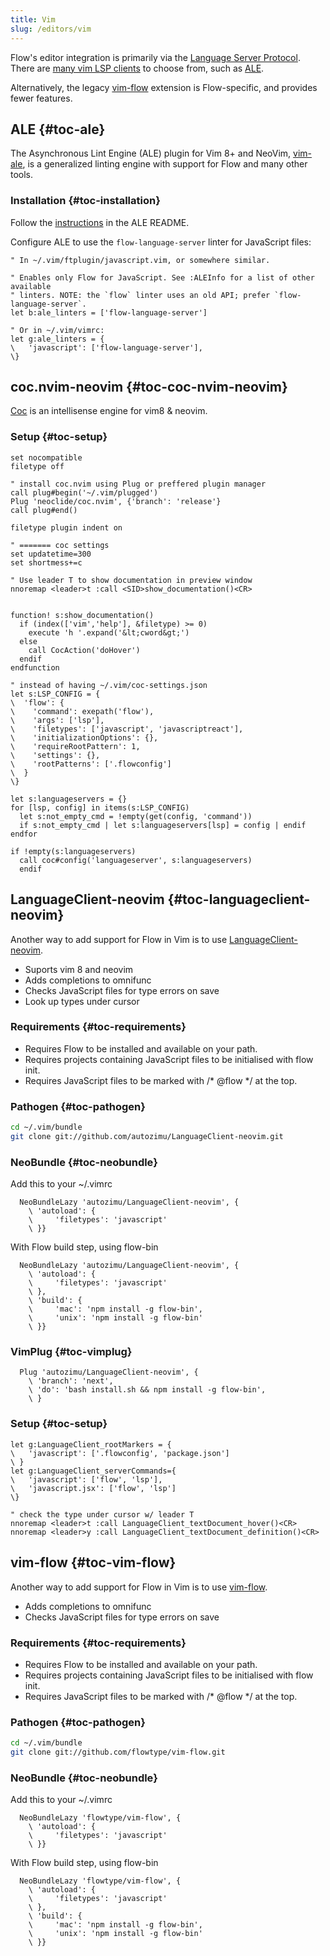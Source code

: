 ```yaml
---
title: Vim
slug: /editors/vim
---
```


Flow's editor integration is primarily via the [Language Server Protocol](https://microsoft.github.io/language-server-protocol/). There are [many vim LSP clients](https://microsoft.github.io/language-server-protocol/implementors/tools/) to choose from, such as [ALE](#toc-ale).

Alternatively, the legacy [vim-flow](#toc-vim-flow) extension is Flow-specific, and provides fewer features.

## ALE {#toc-ale}

The Asynchronous Lint Engine (ALE) plugin for Vim 8+ and NeoVim, [vim-ale](https://github.com/w0rp/ale), is a generalized linting engine with support for Flow and many other tools.

### Installation {#toc-installation}

Follow the [instructions](https://github.com/w0rp/ale#3-installation) in the ALE README.

Configure ALE to use the `flow-language-server` linter for JavaScript files:

```vim
" In ~/.vim/ftplugin/javascript.vim, or somewhere similar.

" Enables only Flow for JavaScript. See :ALEInfo for a list of other available
" linters. NOTE: the `flow` linter uses an old API; prefer `flow-language-server`.
let b:ale_linters = ['flow-language-server']

" Or in ~/.vim/vimrc:
let g:ale_linters = {
\   'javascript': ['flow-language-server'],
\}
```

## coc.nvim-neovim {#toc-coc-nvim-neovim}

[Coc](https://github.com/neoclide/coc.nvim) is an intellisense engine for vim8 & neovim.

### Setup {#toc-setup}

```vim
set nocompatible
filetype off

" install coc.nvim using Plug or preffered plugin manager
call plug#begin('~/.vim/plugged')
Plug 'neoclide/coc.nvim', {'branch': 'release'}
call plug#end()

filetype plugin indent on

" ======= coc settings
set updatetime=300
set shortmess+=c

" Use leader T to show documentation in preview window
nnoremap <leader>t :call <SID>show_documentation()<CR>


function! s:show_documentation()
  if (index(['vim','help'], &filetype) >= 0)
    execute 'h '.expand('&lt;cword&gt;')
  else
    call CocAction('doHover')
  endif
endfunction

" instead of having ~/.vim/coc-settings.json
let s:LSP_CONFIG = {
\  'flow': {
\    'command': exepath('flow'),
\    'args': ['lsp'],
\    'filetypes': ['javascript', 'javascriptreact'],
\    'initializationOptions': {},
\    'requireRootPattern': 1,
\    'settings': {},
\    'rootPatterns': ['.flowconfig']
\  }
\}

let s:languageservers = {}
for [lsp, config] in items(s:LSP_CONFIG)
  let s:not_empty_cmd = !empty(get(config, 'command'))
  if s:not_empty_cmd | let s:languageservers[lsp] = config | endif
endfor

if !empty(s:languageservers)
  call coc#config('languageserver', s:languageservers)
  endif
```

## LanguageClient-neovim {#toc-languageclient-neovim}

Another way to add support for Flow in Vim is to use [LanguageClient-neovim](https://github.com/autozimu/LanguageClient-neovim).

* Suports vim 8 and neovim
* Adds completions to omnifunc
* Checks JavaScript files for type errors on save
* Look up types under cursor

### Requirements {#toc-requirements}

* Requires Flow to be installed and available on your path.
* Requires projects containing JavaScript files to be initialised with flow init.
* Requires JavaScript files to be marked with /* @flow */ at the top.

### Pathogen {#toc-pathogen}

```sh
cd ~/.vim/bundle
git clone git://github.com/autozimu/LanguageClient-neovim.git
```

### NeoBundle {#toc-neobundle}

Add this to your ~/.vimrc

```vim
  NeoBundleLazy 'autozimu/LanguageClient-neovim', {
    \ 'autoload': {
    \     'filetypes': 'javascript'
    \ }}
```

With Flow build step, using flow-bin

```vim
  NeoBundleLazy 'autozimu/LanguageClient-neovim', {
    \ 'autoload': {
    \     'filetypes': 'javascript'
    \ },
    \ 'build': {
    \     'mac': 'npm install -g flow-bin',
    \     'unix': 'npm install -g flow-bin'
    \ }}
```

### VimPlug {#toc-vimplug}

```vim
  Plug 'autozimu/LanguageClient-neovim', {
    \ 'branch': 'next',
    \ 'do': 'bash install.sh && npm install -g flow-bin',
    \ }
```

### Setup {#toc-setup}
```vim
let g:LanguageClient_rootMarkers = {
\   'javascript': ['.flowconfig', 'package.json']
\ }
let g:LanguageClient_serverCommands={
\   'javascript': ['flow', 'lsp'],
\   'javascript.jsx': ['flow', 'lsp']
\}

" check the type under cursor w/ leader T
nnoremap <leader>t :call LanguageClient_textDocument_hover()<CR>
nnoremap <leader>y :call LanguageClient_textDocument_definition()<CR>
```

## vim-flow {#toc-vim-flow}

Another way to add support for Flow in Vim is to use [vim-flow](https://github.com/flowtype/vim-flow).

* Adds completions to omnifunc
* Checks JavaScript files for type errors on save

### Requirements {#toc-requirements}

* Requires Flow to be installed and available on your path.
* Requires projects containing JavaScript files to be initialised with flow init.
* Requires JavaScript files to be marked with /* @flow */ at the top.

### Pathogen {#toc-pathogen}

```sh
cd ~/.vim/bundle
git clone git://github.com/flowtype/vim-flow.git
```

### NeoBundle {#toc-neobundle}

Add this to your ~/.vimrc

```vim
  NeoBundleLazy 'flowtype/vim-flow', {
    \ 'autoload': {
    \     'filetypes': 'javascript'
    \ }}
```

With Flow build step, using flow-bin

```vim
  NeoBundleLazy 'flowtype/vim-flow', {
    \ 'autoload': {
    \     'filetypes': 'javascript'
    \ },
    \ 'build': {
    \     'mac': 'npm install -g flow-bin',
    \     'unix': 'npm install -g flow-bin'
    \ }}
```
